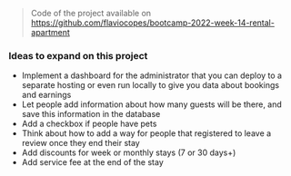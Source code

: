 > Code of the project available on https://github.com/flaviocopes/bootcamp-2022-week-14-rental-apartment

### Ideas to expand on this project

- Implement a dashboard for the administrator that you can deploy to a separate hosting or even run locally to give you data about bookings and earnings
- Let people add information about how many guests will be there, and save this information in the database
- Add a checkbox if people have pets
- Think about how to add a way for people that registered to leave a review once they end their stay
- Add discounts for week or monthly stays (7 or 30 days+)
- Add service fee at the end of the stay
